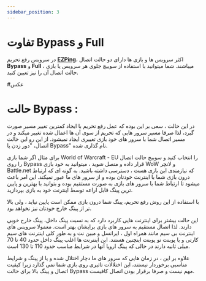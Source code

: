 ```yaml
---
sidebar_position: 3
---
```


# تفاوت Bypass و Full

در سرویس رفع تحریم **[EZPing](https://ezping.ir/)**، اکثر سرویس ها و بازی ها دارای دو حالت اتصال **Bypass** و **Full** میباشند. شما میتوانید با استفاده از سوییچ جلوی هر سرویس یا بازی ، حالت اتصال آن را نیز تعیین کنید.

#عکس


# حالت Bypass : 

در این حالت ، سعی بر این بوده که عمل رفع تحریم با ایجاد کمترین تغییر مسیر صورت گیرد، لذا صرفا مسیر سرور هایی که تحریم از سوی آن ها اعمال شده تغییر میکند و در مسیر اتصال شما با سرور های خود بازی تغییری ایجاد نمیشود. از این رو این حالت اتصال، "دور زدن یا Bypass" نام گذاری شده.

برای مثال اگر شما بازی World of Warcraft - EU را انتخاب کنید و سوییچ حالت اتصال را روی Bypass قرار داده و متصل شوید ، میتوانید به خود بازی WoW و لانچر Battle.net که نیازمندی این بازی هست ، دسترسی داشته باشید. به گونه ای که ارتباط درون بازی شما با اینترنت خودتان بوده و از سرور های ما عبور نمیکند. این امر باعث میشود تا ارتباط شما با سرور های بازی به صورت مستقیم بوده و بتوانید با بهترین و پایین ترین پینگ قابل اراعه توسط اینترنت خود به بازی بپردازید.

با استفاده از این روش رفع تحریم، پینگ شما درون بازی ممکن است پایین نیاید ، ولی بالا تر از پینگ خارج خودتان نیز نخواهد بود.

این حالت بیشتر برای اینترنت هایی کاربرد دارد که به نسبت پینگ داخل، پینگ خارج خوبی دارند. لذا اتصال مستقیم به سرور های بازی برایشان بهتر است. معمولا سرویس های اینترنت بی سیم مانند همراه اول ، ایرانسل و مبین نت و به طور کلی اینترنت های سیم کارتی و یا پوینت تو پوینت اینچنین هستند. این اینترنت ها اغلب پینگ داخل حدود 40 تا 70 میلی ثانیه دارند در حالی که پینگ اروپا آنها در شرایط مناسب حدود 110 تا 130 است.

علاوه بر این ، در زمان هایی که سرور های ما دچار اختلال شده و یا از پینگ و شرایط مناسبی برخوردار نیستند، این اختلالات تاثیری روی بازی شما نمی گذارد زیرا کیفیت اتصال و پینگ بالا برای حالت Bypass مهم نیست و صرفا برقرار بودن اتصال کافیست.

